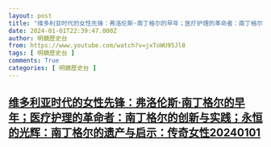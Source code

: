 ```yaml
---
layout: post
title: "维多利亚时代的女性先锋：弗洛伦斯·南丁格尔的早年；医疗护理的革命者：南丁格尔的创新与实践；永恒的光辉：南丁格尔的遗产与启示：传奇女性20240101"
date: 2024-01-01T22:39:47.000Z
author: 明鏡歷史台
from: https://www.youtube.com/watch?v=jxToWU95Jl8
tags: [ 明鏡歷史台 ]
comments: True
categories: [ 明鏡歷史台 ]
---
```

<!--1704148787000-->
[维多利亚时代的女性先锋：弗洛伦斯·南丁格尔的早年；医疗护理的革命者：南丁格尔的创新与实践；永恒的光辉：南丁格尔的遗产与启示：传奇女性20240101](https://www.youtube.com/watch?v=jxToWU95Jl8)
------

<div>

</div>
